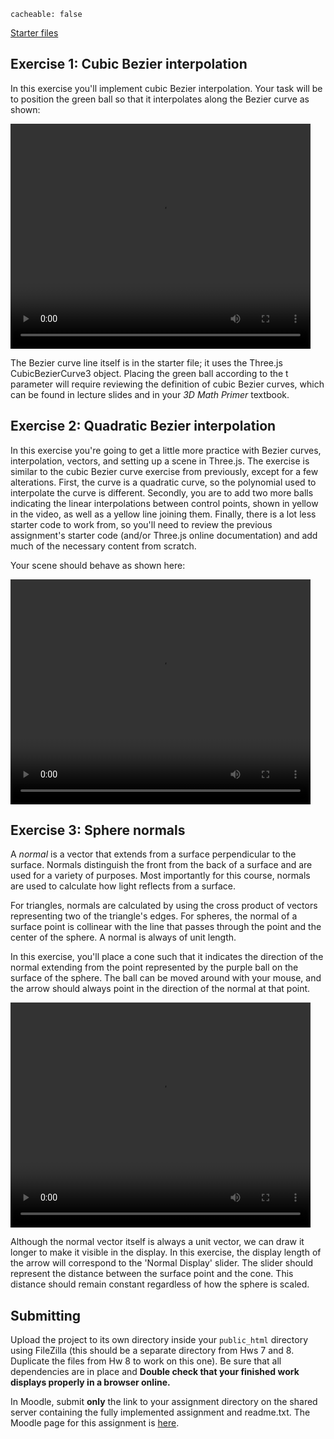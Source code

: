 ```
cacheable: false
```

[Starter files](/~tmullen/secure/f17cg/cs315-hw9.zip)


## Exercise 1: Cubic Bezier interpolation

In this exercise you'll implement cubic Bezier interpolation. Your task will be to position the green ball so that it interpolates along the Bezier curve as shown:

<video width="480" height="360" controls>
  <source src="/~tmullen/images/cg/bezier.ogv" type="video/ogg;" codecs="theora, vorbis">
Your browser does not support the video tag.
</video>

The Bezier curve line itself is in the starter file; it uses the Three.js CubicBezierCurve3 object. Placing the green ball according to the t parameter will require reviewing the definition of cubic Bezier curves, which can be found in lecture slides and in your *3D Math Primer* textbook. 


## Exercise 2: Quadratic Bezier interpolation

In this exercise you're going to get a little more practice with Bezier curves, interpolation, vectors, and setting up a scene in Three.js. The exercise is similar to the cubic Bezier curve exercise from previously, except for a few alterations. First, the curve is a quadratic curve, so the polynomial used to interpolate the curve is different. Secondly, you are to add two more balls indicating the linear interpolations between control points, shown in yellow in the video, as well as a yellow line joining them. Finally, there is a lot less starter code to work from, so you'll need to review the previous assignment's starter code (and/or Three.js online documentation) and add much of the necessary content from scratch.  

Your scene should behave as shown here:

<video width="480" height="360" controls>
  <source src="/~tmullen/images/cg/quadraticBezier.ogv" type="video/ogg;" codecs="theora, vorbis">
Your browser does not support the video tag.
</video>

## Exercise 3: Sphere normals

A *normal* is a vector that extends from a surface perpendicular to the surface. Normals distinguish the front from the back of a surface and are used for a variety of purposes. Most importantly for this course, normals are used to calculate how light reflects from a surface. 

For triangles, normals are calculated by using the cross product of vectors representing two of the triangle's edges. For spheres, the normal of a surface point is collinear with the line that passes through the point and the center of the sphere. A normal is always of unit length. 

In this exercise, you'll place a cone such that it indicates the direction of the normal extending from the point represented by the purple ball on the surface of the sphere. The ball can be moved around with your mouse, and the arrow should always point in the direction of the normal at that point. 

<video width="480" height="360" controls>
  <source src="/~tmullen/images/cg/sphereNormal.ogv" type="video/ogg;" codecs="theora, vorbis">
Your browser does not support the video tag.
</video>

Although the normal vector itself is always a unit vector, we can draw it longer to make it visible in the display. In this exercise, the display length of the arrow will correspond to the 'Normal Display' slider. The slider should represent the distance between the surface point and the cone. This distance should remain constant regardless of how the sphere is scaled. 


## Submitting

Upload the project to its own directory inside your `public_html` directory using FileZilla (this should be a separate directory from Hws 7 and 8. Duplicate the files from  Hw 8 to work on this one). Be sure that all dependencies are in place and **Double check that your finished work displays properly in a browser online.** 

In Moodle, submit **only** the link to your assignment directory on the shared server containing the fully implemented assignment and readme.txt.
The Moodle page for this assignment is [here](https://moodle.pugetsound.edu/moodle/mod/assign/view.php?id=407325).